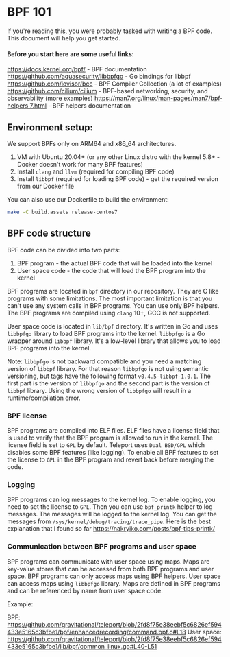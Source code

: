# BPF 101

If you're reading this, you were probably tasked with writing a BPF code.
This document will help you get started.

#### Before you start here are some useful links:

https://docs.kernel.org/bpf/ - BPF documentation
https://github.com/aquasecurity/libbpfgo - Go bindings for libbpf
https://github.com/iovisor/bcc - BPF Compiler Collection (a lot of examples)
https://github.com/cilium/cilium - BPF-based networking, security, and observability (more examples)
https://man7.org/linux/man-pages/man7/bpf-helpers.7.html - BPF helpers documentation

## Environment setup:

We support BPFs only on ARM64 and x86_64 architectures.

1. VM with Ubuntu 20.04+ (or any other Linux distro with the kernel 5.8+ - Docker doesn't work for many BPF features)
2. Install `clang` and `llvm` (required for compiling BPF code)
3. Install `libbpf` (required for loading BPF code) - get the required version from our Docker file

You can also use our Dockerfile to build the environment:

```bash
make -C build.assets release-centos7
```

## BPF code structure

BPF code can be divided into two parts:

1. BPF program - the actual BPF code that will be loaded into the kernel
2. User space code - the code that will load the BPF program into the kernel

BPF programs are located in `bpf` directory in our repository. They are C like programs with some limitations.
The most important limitation is that you can't use any system calls in BPF programs. You can use only BPF helpers.
The BPF programs are compiled using `clang` 10+, GCC is not supported. 

User space code is located in `lib/bpf` directory. It's written in Go and uses `libbpfgo` library to load BPF programs into the kernel.
`libbpfgo` is a Go wrapper around `libbpf` library. It's a low-level library that allows you to load BPF programs into the kernel.

Note: `libbpfgo` is not backward compatible and you need a matching version of `libbpf` library. For that reason
`libbpfgo` is not using semantic versioning, but tags have the following format `v0.4.5-libbpf-1.0.1`. 
The first part is the version of `libbpfgo` and the second part is the version of `libbpf` library. 
Using the wrong version of `libbpfgo` will result in a runtime/compilation error.

### BPF license

BPF programs are compiled into ELF files. ELF files have a license field that is used to verify that the BPF program
is allowed to run in the kernel. The license field is set to `GPL` by default. Teleport uses `Dual BSD/GPL` which 
disables some BPF features (like logging). To enable all BPF features to set the license to `GPL` in the BPF program
and revert back before merging the code.

### Logging

BPF programs can log messages to the kernel log. To enable logging, you need to set the license to `GPL`. Then you
can use `bpf_printk` helper to log messages. The messages will be logged to the kernel log. You can get the messages
 from `/sys/kernel/debug/tracing/trace_pipe`. Here is the best explanation that I found so far https://nakryiko.com/posts/bpf-tips-printk/

### Communication between BPF programs and user space

BPF programs can communicate with user space using maps. Maps are key-value stores that can be accessed from both
BPF programs and user space. BPF programs can only access maps using BPF helpers. User space can access maps using
`libbpfgo` library. Maps are defined in BPF programs and can be referenced by name from user space code.

Example:

BPF: https://github.com/gravitational/teleport/blob/2fd8f75e38eebf5c6826ef594433e5165c3bfbe1/bpf/enhancedrecording/command.bpf.c#L18
User space: https://github.com/gravitational/teleport/blob/2fd8f75e38eebf5c6826ef594433e5165c3bfbe1/lib/bpf/common_linux.go#L40-L51